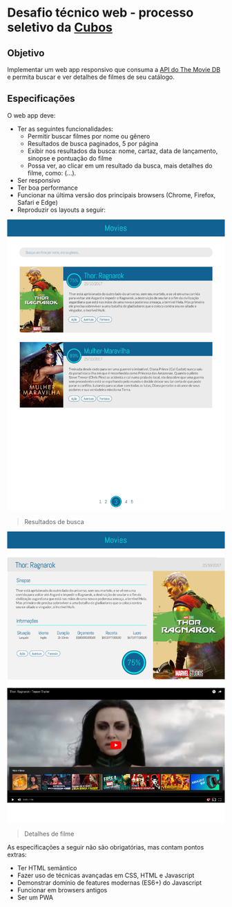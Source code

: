 # Desafio técnico web - processo seletivo da [Cubos](https://cubos.io)

## Objetivo

Implementar um web app responsivo que consuma a [API do The Movie DB](https://www.themoviedb.org/documentation/api) e permita buscar e ver detalhes de filmes de seu catálogo.

## Especificações

O web app deve:

- Ter as seguintes funcionalidades:
    - Permitir buscar filmes por nome ou gênero
    - Resultados de busca paginados, 5 por página
    - Exibir nos resultados da busca: nome, cartaz, data de lançamento, sinopse e pontuação do filme
    - Possa ver, ao clicar em um resultado da busca, mais detalhes do filme, como: (...).
- Ser responsivo
- Ter boa performance
- Funcionar na última versão dos principais browsers (Chrome, Firefox, Safari e Edge)
- Reproduzir os layouts a seguir:

![](assets/lista.jpeg)
> Resultados de busca

![](assets/filme.jpeg)
> Detalhes de filme

As especificações a seguir não são obrigatórias, mas contam pontos extras:

- Ter HTML semântico
- Fazer uso de técnicas avançadas em CSS, HTML e Javascript
- Demonstrar domínio de features modernas (ES6+) do Javascript
- Funcionar em browsers antigos
- Ser um PWA
